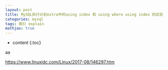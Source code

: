 ```yaml
---
layout: post
title: MySQL执行计划extra中的using index 和 using where using index 的区别
categories: mysql
tags: 索引 explain
mathjax: true
---
```

* content
{:toc}








aa

https://www.linuxidc.com/Linux/2017-08/146297.htm
